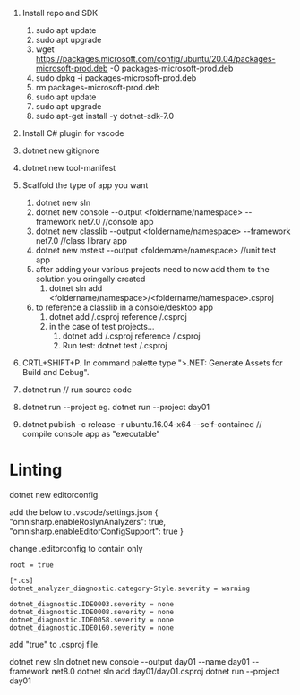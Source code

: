 1. Install repo and SDK
   1. sudo apt update
   2. sudo apt upgrade
   3. wget https://packages.microsoft.com/config/ubuntu/20.04/packages-microsoft-prod.deb -O packages-microsoft-prod.deb
   4. sudo dpkg -i packages-microsoft-prod.deb
   5. rm packages-microsoft-prod.deb
   6. sudo apt update
   7. sudo apt upgrade
   8. sudo apt-get install -y dotnet-sdk-7.0

2. Install C# plugin for vscode

3. dotnet new gitignore
4. dotnet new tool-manifest

6. Scaffold the type of app you want
   1. dotnet new sln
   2. dotnet new console --output <foldername/namespace> --framework net7.0  //console app
   3. dotnet new classlib --output <foldername/namespace> --framework net7.0  //class library app
   4. dotnet new mstest --output <foldername/namespace> //unit test app
   5. after adding your various projects need to now add them to the solution you oringally created
      1. dotnet sln add <foldername/namespace>/<foldername/namespace>.csproj
   6. to reference a classlib in a console/desktop app
      1. dotnet add <namespace-folder-console-desktop>/<namespace-folder-console-desktop>.csproj reference <namespace-folder-classlib>/<namespace-folder-classlib>.csproj
      2. in the case of test projects... 
         1. dotnet add <testproject>/<testproject>.csproj reference <mainproject>/<mainproject>.csproj
         2. Run test: dotnet test <testproject>/<testproject>.csproj

7. CRTL+SHIFT+P.  In command palette type ">.NET: Generate Assets for Build and Debug".
   
8. dotnet run // run source code 
9. dotnet run --project <project-name> eg. dotnet run --project day01

10. dotnet publish -c release -r ubuntu.16.04-x64 --self-contained  // compile console app as "executable"

# Linting
dotnet new editorconfig

add the below to .vscode/settings.json
{
  "omnisharp.enableRoslynAnalyzers": true,
  "omnisharp.enableEditorConfigSupport": true
}

change .editorconfig to contain only 
```
root = true

[*.cs]
dotnet_analyzer_diagnostic.category-Style.severity = warning

dotnet_diagnostic.IDE0003.severity = none
dotnet_diagnostic.IDE0008.severity = none
dotnet_diagnostic.IDE0058.severity = none
dotnet_diagnostic.IDE0160.severity = none
```

add "<EnforceCodeStyleInBuild>true</EnforceCodeStyleInBuild>"  to .csproj file.



dotnet new sln
dotnet new console --output day01 --name day01 --framework net8.0 
dotnet sln add day01/day01.csproj
dotnet run --project day01